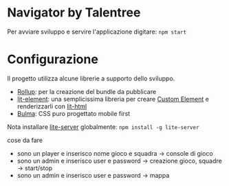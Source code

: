 # Navigator by Talentree

Per avviare sviluppo e servire l'applicazione digitare: `npm start`

# Configurazione
Il progetto utilizza alcune librerie a supporto dello sviluppo. 

* [Rollup](https://rollupjs.org): per la creazione del bundle da pubblicare
* [lit-element](https://github.com/Polymer/lit-element): una semplicissima libreria per creare [Custom Element](https://developer.mozilla.org/en-US/docs/Web/Web_Components/Using_custom_elements) e renderizzarli con [lit-html](https://polymer.github.io/lit-html/guide)
* [Bulma](https://bulma.io/): CSS puro progettato mobile first

Nota installare [lite-server](https://github.com/johnpapa/lite-server) globalmente: `npm install -g lite-server`


cose da fare
- sono un player e inserisco nome gioco e squadra -> console di gioco
- sono un admin e inserisco user e password -> creazione gioco, squadre -> start/stop
- sono un admin e inserisco user e password -> mappa 